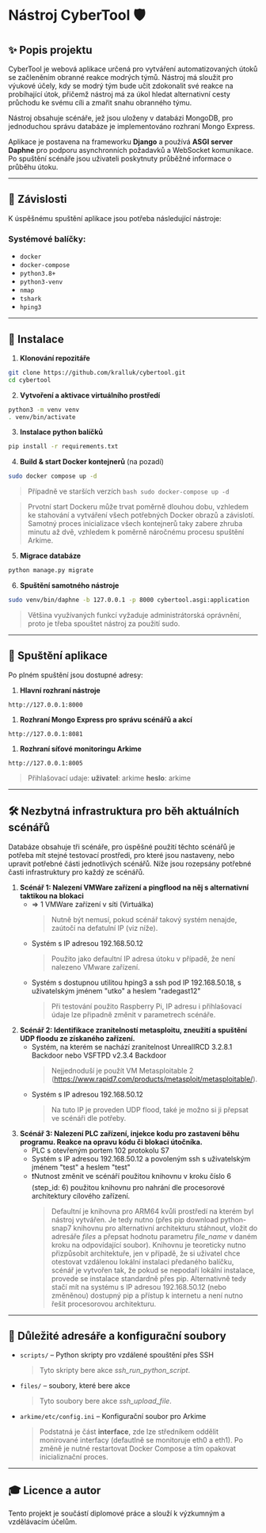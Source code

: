 # Nástroj CyberTool 🛡️

## ✨ Popis projektu

CyberTool je webová aplikace určená pro vytváření automatizovaných útoků se začleněním obranné reakce modrých týmů. Nástroj má sloužit pro výukové účely, kdy se modrý tým bude učit zdokonalit své reakce na probíhající útok, přičemž nástroj má za úkol hledat alternativní cesty průchodu ke svému cíli a zmařit snahu obranného týmu.

Nástroj obsahuje scénáře, jež jsou uloženy v databázi MongoDB, pro jednoduchou správu databáze je implementováno rozhraní Mongo Express.

Aplikace je postavena na frameworku **Django** a používá **ASGI server Daphne** pro podporu asynchronních požadavků a WebSocket komunikace.
Po spuštění scénáře jsou uživateli poskytnuty průběžné informace o průběhu útoku.

---

## 🚧 Závislosti

K úspěšnému spuštění aplikace jsou potřeba následující nástroje:

### Systémové balíčky:

* `docker`
* `docker-compose`
* `python3.8+`
* `python3-venv`
* `nmap`
* `tshark`
* `hping3`

---

## 🔧 Instalace

1. **Klonování repozitáře**

```bash
git clone https://github.com/kralluk/cybertool.git
cd cybertool
```

2. **Vytvoření a aktivace virtuálního prostředí**

```bash
python3 -m venv venv
. venv/bin/activate
```

3. **Instalace python balíčků**

```bash
pip install -r requirements.txt
```

4. **Build & start Docker kontejnerů** (na pozadí)

```bash
sudo docker compose up -d
```
>Případně ve starších verzích ```bash sudo docker-compose up -d ```

> Prvotní start Dockeru může trvat poměrně dlouhou dobu, vzhledem ke stahování a vytváření všech potřebných Docker obrazů a závislotí.
> Samotný proces inicializace všech kontejnerů taky zabere zhruba minutu až dvě, vzhledem k poměrně náročnému procesu spuštění Arkime.
5. **Migrace databáze**

```bash
python manage.py migrate
```

6. **Spuštění samotného nástroje**

```bash
sudo venv/bin/daphne -b 127.0.0.1 -p 8000 cybertool.asgi:application
```
> Většina využívaných funkcí vyžaduje administrátorská oprávnění, proto je třeba spouštet nástroj za použití sudo. 
---

## 🚀 Spuštění aplikace

Po plném spuštění jsou dostupné adresy:

1. **Hlavní rozhraní nástroje**
```
http://127.0.0.1:8000
```
1. **Rozhraní Mongo Express pro správu scénářů a akcí**
```
http://127.0.0.1:8081
```
1. **Rozhraní síťové monitoringu Arkime**
```
http://127.0.0.1:8005
```
> Přihlašovací udaje:
> **uživatel**: arkime
> **heslo**: arkime
---
## 🛠️ Nezbytná infrastruktura pro běh aktuálních scénářů
Databáze obsahuje tři scénáře, pro úspěšné použití těchto scénářů je potřeba mít stejné testovací prostředi, pro které jsou nastaveny, nebo upravit potřebné části jednotlivých scénářů.
Níže jsou rozepsány potřebné časti infrastruktury pro každý ze scénářů.

1. **Scénář 1: Nalezení VMWare zařízení a pingflood na něj s alternativní taktikou na blokaci**
   * => 1 VMWare zařízení v síti (Virtuálka)
     > Nutně být nemusí, pokud scénář takový systém nenajde, zaútočí na defatulní IP (viz níže).
   * Systém s IP adresou 192.168.50.12
     > Použito jako defaultní IP adresa útoku v případě, že není nalezeno VMware zařízení.
   * Systém s dostupnou utilitou hping3 a ssh pod IP 192.168.50.18, s uživatelským jménem "utko" a heslem "radegast12"
     > Při testování použito Raspberry Pi, IP adresu i přihlašovací údaje lze připadně změnit v parametrech scénáře.
3. **Scénář 2: Identifikace zranitelností metasploitu, zneužití a spuštění UDP floodu ze získaného zařízení.**
   * Systém, na kterém se nachází zranitelnost UnrealIRCD 3.2.8.1 Backdoor nebo VSFTPD v2.3.4 Backdoor
     > Nejjednoduší je použít VM Metasploitable 2 (https://www.rapid7.com/products/metasploit/metasploitable/).
   * Systém s IP adresou 192.168.50.12
     > Na tuto IP je proveden UDP flood, také je možno si ji přepsat ve scénáři dle potřeby.
5. **Scénář 3: Nalezení PLC zařízení, injekce kodu pro zastavení běhu programu. Reakce na opravu kódu či blokaci útočníka.**
   * PLC s otevřeným portem 102 protokolu S7
   * Systém s IP adresou 192.168.50.12 a povoleným ssh s uživatelským jménem "test" a heslem "test"
   * ❗Nutnost změnit ve scénáří použitou knihovnu v kroku číslo 6 (step_id: 6) použitou knihovnu pro nahrání dle procesorové architektury cílového zařízení.
     > Defaultní je knihovna pro ARM64 kvůli prostředí na kterém byl nástroj vytvářen. Je tedy nutno (přes pip download python-snap7 knihovnu pro alternativní architekturu stáhnout, vložit do adresáře *files* a přepsat hodnotu parametru *file_name* v daném kroku na odpovídající soubor). Knihovnu je teoreticky nutno přizpůsobit architektuře, jen v případě, že si uživatel chce otestovat vzdálenou lokální instalaci předaného balíčku, scénář je vytvořen tak, že pokud se nepodaří lokální instalace, provede se instalace standardně přes pip. Alternativně tedy stačí mít na systému s IP adresou 192.168.50.12 (nebo změněnou) dostupný pip a přístup k internetu a není nutno řešit procesorovou architekturu.
     
---
## 📌 Důležité adresáře a konfigurační soubory
* `scripts/` – Python skripty pro vzdálené spouštění přes SSH
  > Tyto skripty bere akce *ssh_run_python_script*.
* `files/` – soubory, které bere akce
  > Tyto soubory bere akce *ssh_upload_file*.
* `arkime/etc/config.ini` – Konfigurační soubor pro Arkime 
  > Podstatná je část **interface**, zde lze středníkem oddělit monirované interfacy (defautlně se monitoruje eth0 a eth1). Po změně je nutné restartovat Docker Compose a tím opakovat inicializnační proces.
---

## 🎓 Licence a autor

Tento projekt je součástí diplomové práce a slouží k výzkumným a vzdělávacím účelům.
